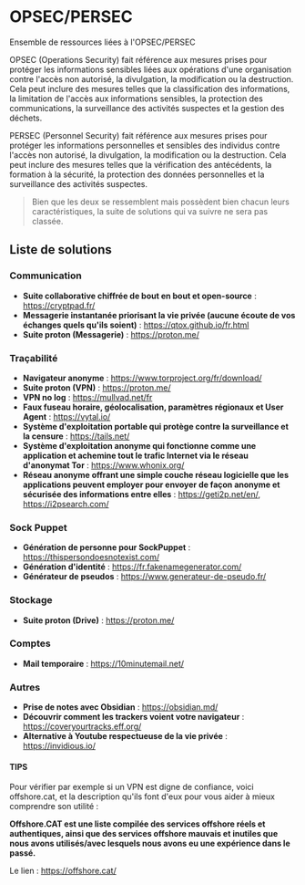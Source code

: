 # OPSEC/PERSEC
Ensemble de ressources liées à l'OPSEC/PERSEC

OPSEC (Operations Security) fait référence aux mesures prises pour protéger les informations sensibles liées aux opérations d'une organisation contre l'accès non autorisé, la divulgation, la modification ou la destruction. Cela peut inclure des mesures telles que la classification des informations, la limitation de l'accès aux informations sensibles, la protection des communications, la surveillance des activités suspectes et la gestion des déchets.

PERSEC (Personnel Security) fait référence aux mesures prises pour protéger les informations personnelles et sensibles des individus contre l'accès non autorisé, la divulgation, la modification ou la destruction. Cela peut inclure des mesures telles que la vérification des antécédents, la formation à la sécurité, la protection des données personnelles et la surveillance des activités suspectes.

> Bien que les deux se ressemblent mais possèdent bien chacun leurs caractéristiques, la suite de solutions qui va suivre ne sera pas classée.

## Liste de solutions 

### Communication

- **Suite collaborative chiffrée de bout en bout et open-source** : https://cryptpad.fr/
- **Messagerie instantanée priorisant la vie privée (aucune écoute de vos échanges quels qu'ils soient)** : https://qtox.github.io/fr.html
- **Suite proton (Messagerie)** : https://proton.me/

### Traçabilité

- **Navigateur anonyme** : https://www.torproject.org/fr/download/
- **Suite proton (VPN)** : https://proton.me/
- **VPN no log** : https://mullvad.net/fr
- **Faux fuseau horaire, géolocalisation, paramètres régionaux et User Agent** : https://vytal.io/
- **Système d'exploitation portable qui protège contre la surveillance et la censure** : https://tails.net/
- **Système d'exploitation anonyme qui fonctionne comme une application et achemine tout le trafic Internet via le réseau d'anonymat Tor** : https://www.whonix.org/
- **Réseau anonyme offrant une simple couche réseau logicielle que les applications peuvent employer pour envoyer de façon anonyme et sécurisée des informations entre elles** : https://geti2p.net/en/, https://i2psearch.com/

### Sock Puppet

- **Génération de personne pour SockPuppet** : https://thispersondoesnotexist.com/
- **Génération d'identité** : https://fr.fakenamegenerator.com/
- **Générateur de pseudos** : https://www.generateur-de-pseudo.fr/

### Stockage 

- **Suite proton (Drive)** : https://proton.me/

### Comptes

- **Mail temporaire** : https://10minutemail.net/

### Autres

- **Prise de notes avec Obsidian** : https://obsidian.md/
- **Découvrir comment les trackers voient votre navigateur** : https://coveryourtracks.eff.org/
- **Alternative à Youtube respectueuse de la vie privée** : https://invidious.io/

#### TIPS

Pour vérifier par exemple si un VPN est digne de confiance, voici offshore.cat, et la description qu'ils font d'eux pour vous aider à mieux comprendre son utilité : 

**Offshore.CAT est une liste compilée des services offshore réels et authentiques, ainsi que des services offshore mauvais et inutiles que nous avons utilisés/avec lesquels nous avons eu une expérience dans le passé.**

Le lien : https://offshore.cat/
